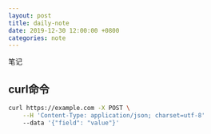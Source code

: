 ```yaml
---
layout: post
title: daily-note
date: 2019-12-30 12:00:00 +0800
categories: note
---
```



笔记

## curl命令

```sh
curl https://example.com -X POST \
    --H 'Content-Type: application/json; charset=utf-8'
    --data '{"field": "value"}'
```
